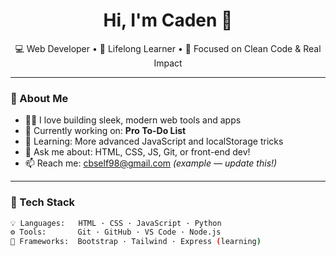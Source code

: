 <h1 align="center">Hi, I'm Caden 👋</h1>
<p align="center">
  💻 Web Developer • 🧠 Lifelong Learner • 🚀 Focused on Clean Code & Real Impact
</p>

---

### 🚀 About Me

- 👨‍💻 I love building sleek, modern web tools and apps
- 🎯 Currently working on: **Pro To-Do List**
- 🌱 Learning: More advanced JavaScript and localStorage tricks
- 💬 Ask me about: HTML, CSS, JS, Git, or front-end dev!
- 📫 Reach me: cbself98@gmail.com *(example — update this!)*

---

### 🧰 Tech Stack

```bash
💡 Languages:   HTML · CSS · JavaScript · Python  
⚙️ Tools:       Git · GitHub · VS Code · Node.js  
🧪 Frameworks:  Bootstrap · Tailwind · Express (learning)
